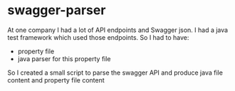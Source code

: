 # swagger-parser
At one company I had a lot of API endpoints and Swagger json.
I had a java test framework which used those endpoints.
So I had to have:
- property file
- java parser for this property file

So I created a small script to parse the swagger API and produce java file content and property file content

